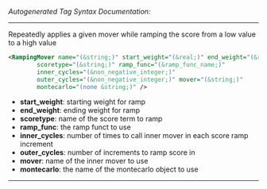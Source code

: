 _Autogenerated Tag Syntax Documentation:_

---
Repeatedly applies a given mover while ramping the score from a low value to a high value

```xml
<RampingMover name="(&string;)" start_weight="(&real;)" end_weight="(&real;)"
        scoretype="(&string;)" ramp_func="(&ramp_func_name;)"
        inner_cycles="(&non_negative_integer;)"
        outer_cycles="(&non_negative_integer;)" mover="(&string;)"
        montecarlo="(none &string;)" />
```

-   **start_weight**: starting weight for ramp
-   **end_weight**: ending weight for ramp
-   **scoretype**: name of the score term to ramp
-   **ramp_func**: the ramp funct to use
-   **inner_cycles**: number of times to call inner mover in each score ramp increment
-   **outer_cycles**: number of increments to ramp score in
-   **mover**: name of the inner mover to use
-   **montecarlo**: the name of the montecarlo object to use

---

